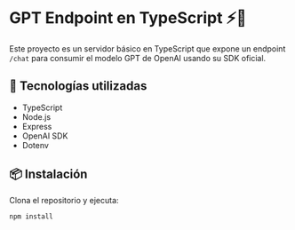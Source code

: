 # GPT Endpoint en TypeScript ⚡🧠

Este proyecto es un servidor básico en TypeScript que expone un endpoint `/chat` para consumir el modelo GPT de OpenAI usando su SDK oficial.

## 🚀 Tecnologías utilizadas

- TypeScript
- Node.js
- Express
- OpenAI SDK
- Dotenv

## 📦 Instalación

Clona el repositorio y ejecuta:

```bash
npm install
